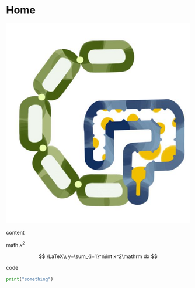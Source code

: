 # Home

<img alt="logo" src="logo.png" class="items-center block m-auto max-w-1/2" />

content

math $x^2$

$$
\LaTeX\\
y=\sum_{i=1}^n\int x^2\mathrm dx
$$

code

```python
print("something")
```
